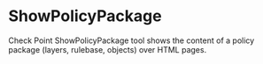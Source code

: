 # ShowPolicyPackage
Check Point ShowPolicyPackage tool shows the content of a policy package (layers, rulebase, objects) over HTML pages.
